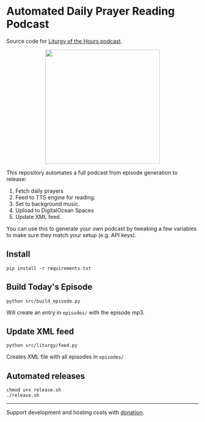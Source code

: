 # Automated Daily Prayer Reading Podcast

Source code for [Liturgy of the Hours podcast](https://open.spotify.com/show/1LHNP0yiopuiHFRjAguaXg?si=9075cdf6007642cd).

<div align="center">
<a href="https://open.spotify.com/show/1LHNP0yiopuiHFRjAguaXg?si=9075cdf6007642cd"><img src="images/cover.png" width="300"></a>
</div>


This repository automates a full podcast from episode generation to release: 

1. Fetch daily prayers
2. Feed to TTS engine for reading.
3. Set to background music.
4. Upload to DigitalOcean Spaces
5. Update XML feed.


You can use this to generate your own podcast by tweaking a few variables to make sure they match your setup (e.g. API keys).

## Install

```
pip install -r requirements.txt
```

## Build Today's Episode

```
python src/build_episode.py
```

Will create an entry in `episodes/` with the episode mp3.


## Update XML feed


```
python src/liturgy/feed.py
```

Creates XML file with all episodes in `episodes/`

## Automated releases

```
chmod u+x release.sh
./release.sh
```

---

Support development and hosting costs with [donation](https://ko-fi.com/liturgy).
